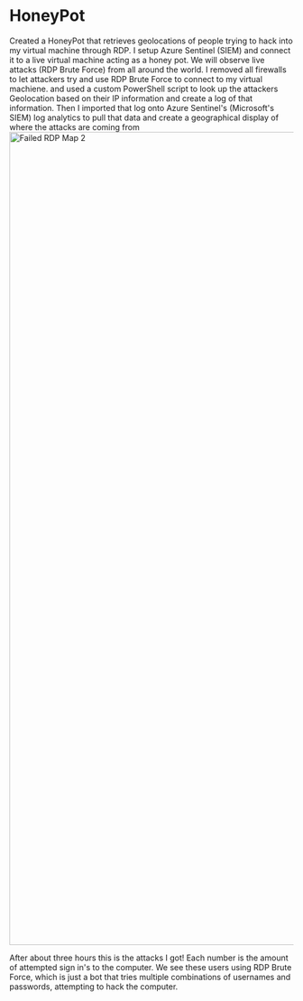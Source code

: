 # HoneyPot
Created a HoneyPot that retrieves geolocations of people trying to hack into my virtual machine through RDP. I setup Azure Sentinel (SIEM) and connect it 
to a live virtual machine acting as a honey pot. We will observe live attacks (RDP Brute Force) from all around the world. I removed all firewalls to let 
attackers try and use RDP Brute Force to connect to my virtual machiene. and used a custom PowerShell script to look up the attackers Geolocation based on their IP 
information and create a log of that information. Then I imported that log onto Azure Sentinel's (Microsoft's SIEM) log analytics to pull that data
and create a geographical display of where the attacks are coming from
<img width="1440" alt="Failed RDP Map 2" src="https://user-images.githubusercontent.com/110569598/183270665-aa93ee17-b6ea-4319-b506-287a6625439c.png">

After about three hours this is the attacks I got! Each number is the amount of attempted sign in's to the computer. We see these users using RDP
Brute Force, which is just a bot that tries multiple combinations of usernames and passwords, attempting to hack the computer.
